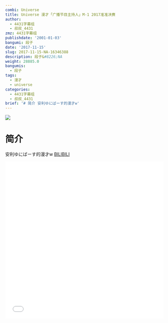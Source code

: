 ```yaml
---
combi: Universe
title: Universe 漫才「广播节目主持人」M-1 2017准准决赛
author:
  - 4431字幕组
  - 叔叔_4431
zmz: 4431字幕组
publishdate: '2001-01-03'
bangumi: 段子
date: '2017-11-15'
slug: 2017-11-15-NA-16346388
description: 段子&#8226;NA
weight: 28885.0
bangumis:
  - 段子
tags:
  - 漫才
  - universe
categories:
  - 4431字幕组
  - 叔叔_4431
brief: '# 简介 安利ゆにばーす的漫才w'
---
```

![](https://i.imgur.com/muxC9RV.png)
# 简介  
安利ゆにばーす的漫才w
  [BILIBILI](https://www.bilibili.com/video/av16346388/)

  <iframe src="//www.bilibili.com/blackboard/player.html?aid=16346388" width="100%" height="500" frameborder="0" allowfullscreen="allowfullscreen"></iframe>
